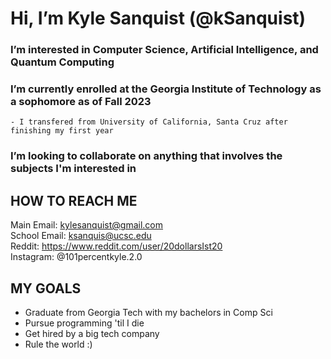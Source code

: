 # Hi, I’m Kyle Sanquist (@kSanquist)

### I’m interested in Computer Science, Artificial Intelligence, and Quantum Computing
### I’m currently enrolled at the Georgia Institute of Technology as a sophomore as of Fall 2023
    - I transfered from University of California, Santa Cruz after finishing my first year
### I’m looking to collaborate on anything that involves the subjects I'm interested in

## HOW TO REACH ME                                                                             
Main Email: kylesanquist@gmail.com                                                                  
School Email: ksanquis@ucsc.edu  
Reddit: https://www.reddit.com/user/20dollarsIst20  
Instagram: @101percentkyle.2.0  

## MY GOALS
 - Graduate from Georgia Tech with my bachelors in Comp Sci
 - Pursue programming 'til I die
 - Get hired by a big tech company
 - Rule the world :)
